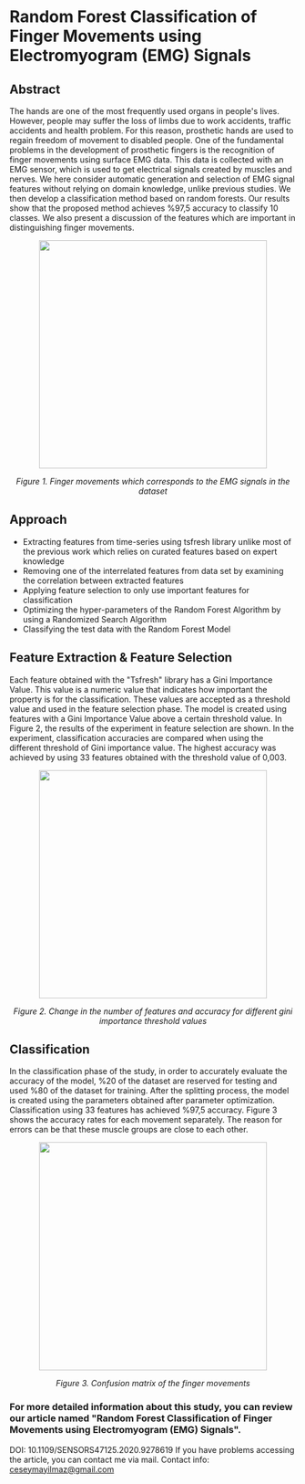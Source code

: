 #  Random Forest Classification of Finger Movements using Electromyogram (EMG) Signals
## Abstract
The hands are one of the most frequently used organs in people's lives. However, people may suffer the loss of limbs due to work accidents, traffic accidents and health problem. For this reason, prosthetic hands are used to regain freedom of movement to disabled people. One of the fundamental problems in the development of prosthetic fingers is the recognition of finger movements using surface EMG data. This data is collected with an EMG sensor, which is used to get electrical signals created by muscles and nerves.
We here consider automatic generation and selection of EMG signal features without relying on domain knowledge, unlike previous studies. We then develop a classification method based on random forests. Our results show that the proposed method achieves %97,5 accuracy to classify 10 classes. We also present a discussion of the features which are important in distinguishing finger movements.

<p align="center">
  <img src="https://user-images.githubusercontent.com/48488423/98931946-c2dd5180-24ef-11eb-9499-f5fa58e3a352.png" width="400" />
</p>
<p  align="center">
    <em>Figure 1. Finger movements which corresponds to the EMG signals in the dataset</em>
</p>

## Approach
- Extracting features from time-series using tsfresh library unlike most of the previous work which relies on curated features based on expert knowledge
- Removing one of the interrelated features from data set by examining the correlation between extracted features
- Applying feature selection to only use important features for classification
- Optimizing the hyper-parameters of the Random Forest Algorithm by using a Randomized Search Algorithm
- Classifying the test data with the Random Forest Model

## Feature Extraction & Feature Selection


Each feature obtained with the "Tsfresh" library has a Gini Importance Value. This value is a numeric value that indicates how important the property is for the classification. These values are accepted as a threshold value and used in the feature selection phase. The model is created using features with a Gini Importance Value above a certain threshold value. In Figure 2, the results of the experiment in feature selection are shown. In the experiment, classification accuracies are compared when using the different threshold of Gini importance value. The highest accuracy was achieved by using 33 features obtained with the threshold value of 0,003.

<p align="center">
  <img src="https://user-images.githubusercontent.com/48488423/98933340-8dd1fe80-24f1-11eb-9e66-97cb4aa7ec0d.png" width="400" />
</p>
<p  align="center">
    <em>Figure 2. Change in the number of features and accuracy for different gini importance threshold values</em>
</p>
 
## Classification

In the classification phase of the study, in order to accurately evaluate the accuracy of the model, %20 of the dataset are reserved for testing and used %80 of the dataset for training. After the splitting process, the model is created using the parameters obtained after parameter optimization. Classification using 33 features has achieved %97,5 accuracy. Figure 3 shows the accuracy rates for each movement separately. The reason for errors can be that these muscle groups are close to each other.

<p align="center">
  <img src="https://user-images.githubusercontent.com/48488423/98933369-94f90c80-24f1-11eb-9e6e-df60025269b5.PNG" width="400" />
</p>
<p  align="center">
    <em>Figure 3. Confusion matrix of the finger movements
</em>
</p>

### For more detailed information about this study, you can review our article named "Random Forest Classification of Finger Movements using Electromyogram (EMG) Signals". 
DOI: 10.1109/SENSORS47125.2020.9278619
If you have problems accessing the article, you can contact me via mail.
Contact info: ceseymayilmaz@gmail.com

